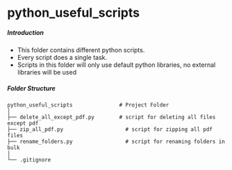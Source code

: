 # python_useful_scripts
##### Introduction

- This folder contains different python scripts.
- Every script does a single task.
- Scripts in this folder will only use default python libraries, no external libraries will be used

##### Folder Structure

``` plaintext
python_useful_scripts               # Project Folder
│
├── delete_all_except_pdf.py        # script for deleting all files except pdf
├── zip_all_pdf.py					  # script for zipping all pdf files
├── rename_folders.py				  # script for renaming folders in bulk
│
└── .gitignore
```



